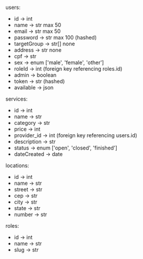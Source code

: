 users:
- id -> int
- name -> str max 50
- email -> str max 50
- password -> str max 100 (hashed)
- targetGroup -> str[] none
- address -> str none
- cpf -> str
- sex -> enum ['male', 'female', 'other']
- roleId -> int (foreign key referencing roles.id)
- admin -> boolean
- token -> str (hashed)
- available -> json

services:
- id -> int
- name -> str
- category -> str
- price -> int
- provider_id -> int (foreign key referencing users.id)
- description -> str
- status -> enum ['open', 'closed', 'finished']
- dateCreated -> date

locations:
- id -> int
- name -> str
- street -> str
- cep -> str
- city -> str
- state -> str
- number -> str

roles:
- id -> int
- name -> str
- slug -> str